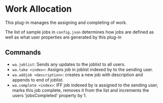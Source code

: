 # Work Allocation

This plug-in manages the assigning and completing of work.

The list of sample jobs in `config.json` determines how jobs are defined as well as what user properties are generated by this plug-in

## Commands

- `wa.joblist`: Sends any updates to the joblist to all users.
- `wa.take <index>`: Assigns job in joblist indexed by <index> to the sending user.
- `wa.addjob <description>`: creates a new job with description <description> and appends to end of joblist.
- `wa.complete <index>`: IFF job indexed by <index> is assigned to the sending user, marks this job complete, removes it from the list and increments the users 'jobsCompleted' property by 1.
